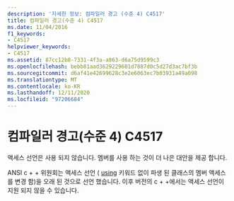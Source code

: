 ```yaml
---
description: '자세한 정보: 컴파일러 경고 (수준 4) C4517'
title: 컴파일러 경고(수준 4) C4517
ms.date: 11/04/2016
f1_keywords:
- C4517
helpviewer_keywords:
- C4517
ms.assetid: 87cc12b8-7331-4f3a-a863-d6a75d9599c3
ms.openlocfilehash: bebb81aad3629229601d7887d0c5d27d3ac7bf3b
ms.sourcegitcommit: d6af41e42699628c3e2e6063ec7b03931a49a098
ms.translationtype: MT
ms.contentlocale: ko-KR
ms.lasthandoff: 12/11/2020
ms.locfileid: "97206684"
---
```

# <a name="compiler-warning-level-4-c4517"></a>컴파일러 경고(수준 4) C4517

액세스 선언은 사용 되지 않습니다. 멤버를 사용 하는 것이 더 나은 대안을 제공 합니다.

ANSI c + + 위원회는 액세스 선언 ( [using](../../cpp/using-declaration.md) 키워드 없이 파생 된 클래스의 멤버 액세스를 변경 함)을 오래 된 것으로 선언 했습니다. 이후 버전의 c + +에서는 액세스 선언이 지원 되지 않을 수 있습니다.

